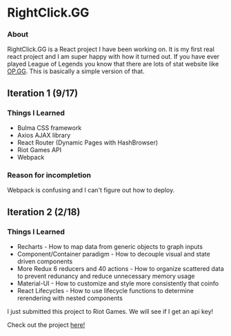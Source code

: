 # RightClick.GG

### About
RightClick.GG is a React project I have been working on. It is my first real react project and I am super happy with how it turned out.
If you have ever played League of Legends you know that there are lots of stat website like [OP.GG](na.op.gg). This is basically a simple 
version of that.

## Iteration 1 (9/17)
### Things I Learned
* Bulma CSS framework
* Axios AJAX library
* React Router (Dynamic Pages with HashBrowser)
* Riot Games API
* Webpack
### Reason for incompletion
Webpack is confusing and I can't figure out how to deploy. 

## Iteration 2 (2/18)
### Things I Learned
* Recharts - How to map data from generic objects to graph inputs
* Component/Container paradigm - How to decouple visual and state driven components
* More Redux 6 reducers and 40 actions - How to organize scattered data to prevent redunancy and reduce unnecessary memory usage
* Material-UI - How to customize and style more consistently that coinfo
* React Lifecycles - How to use lifecycle functions to determine rerendering with nested components

I just submitted this project to Riot Games. We will see if I get an api key!


Check out the project [here!](https://joshuawootonn.com/rightclick/)
